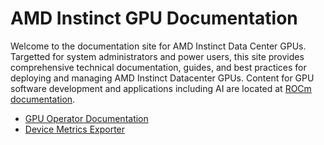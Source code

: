 # AMD Instinct GPU Documentation

Welcome to the documentation site for AMD Instinct Data Center GPUs. Targetted for system administrators and power users, this site provides comprehensive technical documentation, guides, and best practices for deploying and managing AMD Instinct Datacenter GPUs. Content for GPU software development and applications including AI are located at [ROCm documentation](https://rocm.docs.amd.com).

- [GPU Operator Documentation](https://dcgpu.docs.amd.com/projects/gpu-operator/en/latest/)
- [Device Metrics Exporter](https://dcgpu.docs.amd.com/projects/device-metrics-exporter/en/latest/)

